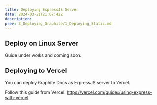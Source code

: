 ```yaml
---
title: Deploying ExpressJS Server
date: 2024-03-21T21:07:42Z
description:
prev: 3_Deploying_Graphite/1_Deploying_Static.md
---
```


## Deploy on Linux Server

Guide under works and coming soon.

## Deploying to Vercel

You can deploy Graphite Docs as ExpressJS server to Vercel.

Follow this guide from Vercel: <https://vercel.com/guides/using-express-with-vercel>

